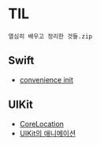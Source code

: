 # TIL
`열심히 배우고 정리한 것들.zip`


## Swift
- [convenience init](https://www.notion.so/TIL-0417-convenience-init-64323361362349239f7d164f27d66082?pvs=4)

## UIKit
- [CoreLocation](https://www.notion.so/TIL-0414-afa1e1bed16c4cac96fd5d435d189bef?pvs=4)
- [UIKit의 애니메이션](https://www.notion.so/TIL-0415-UIkit-3523f9c9041147a587c9e6b211eccdef?pvs=4)
